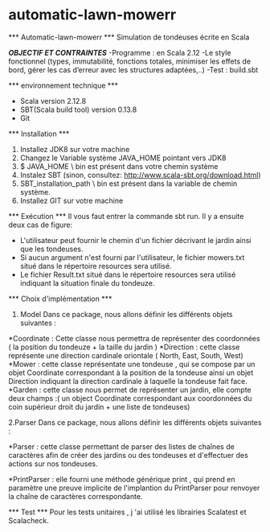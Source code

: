 # automatic-lawn-mowerr

*** Automatic-lawn-mowerr ***
Simulation de tondeuses écrite en Scala

***OBJECTIF ET CONTRAINTES***
-Programme : en Scala 2.12
-Le style fonctionnel (types, immutabilité, fonctions totales, minimiser les effets de bord, gérer les cas d’erreur avec les structures adaptées,..)
-Test : build.sbt 

*** environnement technique ***
- Scala version 2.12.8
- SBT(Scala build tool) version 0.13.8
- Git 

*** Installation ***
1. Installez JDK8 sur votre machine
2. Changez le Variable système JAVA_HOME pointant vers JDK8
3. $ JAVA_HOME \ bin est présent dans votre chemin système
4. Instalez SBT (sinon, consultez: http://www.scala-sbt.org/download.html)
5. SBT_installation_path \ bin est présent dans la variable de chemin système.
6. Installez GIT sur votre machine

*** Exécution ***
Il vous faut entrer la commande sbt run. Il y a ensuite deux cas de figure:
- L'utilisateur peut fournir le chemin d'un fichier décrivant le jardin ainsi que les tondeuses.
- Si aucun argument n'est fourni par l'utilisateur, le fichier mowers.txt situé dans le répertoire resources sera utilisé.
- Le fichier Result.txt situé dans le répertoire resources sera utilisé indiquant la situation finale du tondeuze.

*** Choix d'implémentation ***

1. Model 
Dans ce package, nous allons définir les différents objets suivantes : 

*Coordinate : Cette classe nous permettra de représenter des coordonnées ( la position du tondeuze + la taille du jardin )
*Direction : cette classe représente une direction cardinale oriontale ( North, East, South, West)
*Mower : cette classe représentate une tondeuse , qui se compose par un objet Coordinate correspondant à la position de la tondeuse ainsi un objet Direction indiquant la direction cardinale à laquelle la tondeuse fait face.
*Garden : cette classe nous permet de représenter un jardin, elle compte deux champs :( un object Coordinate correspondant aux coordonnées du coin supérieur droit du jardin + une liste de tondeuses)

2.Parser 
Dans ce package, nous allons définir les différents objets suivantes : 

*Parser : cette classe permettant de parser des listes de chaînes de caractères afin de créer des jardins ou des tondeuses et d'effectuer des actions sur nos tondeuses.

*PrintParser : elle  fourni une méthode générique print , qui prend en paramètre une preuve implicite de l'implantion du PrintParser pour renvoyer la chaîne de caractères correspondante.

*** Test ***
Pour les tests unitaires ,  j 'ai utilisé les librairies Scalatest et Scalacheck.
